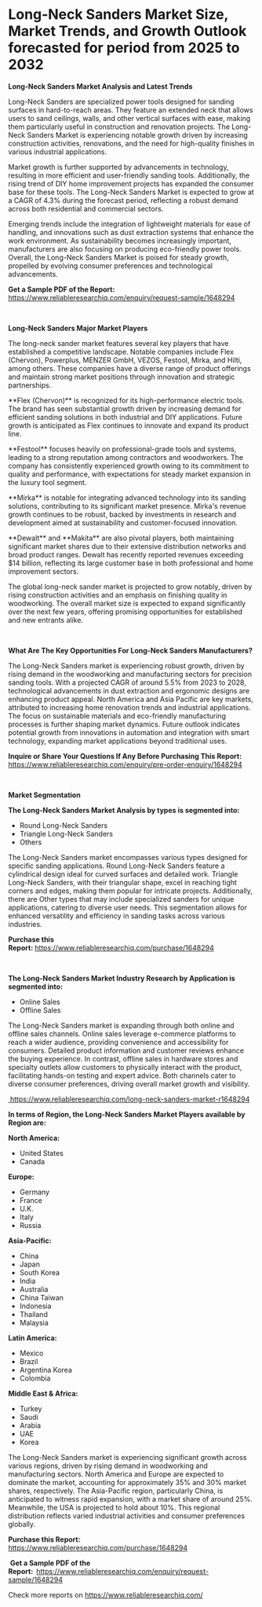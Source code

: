 <p><h1>Long-Neck Sanders Market Size, Market Trends, and Growth Outlook forecasted for period from 2025 to 2032</h1></p><p><strong>Long-Neck Sanders Market Analysis and Latest Trends</strong></p>
<p><p>Long-Neck Sanders are specialized power tools designed for sanding surfaces in hard-to-reach areas. They feature an extended neck that allows users to sand ceilings, walls, and other vertical surfaces with ease, making them particularly useful in construction and renovation projects. The Long-Neck Sanders Market is experiencing notable growth driven by increasing construction activities, renovations, and the need for high-quality finishes in various industrial applications.</p><p>Market growth is further supported by advancements in technology, resulting in more efficient and user-friendly sanding tools. Additionally, the rising trend of DIY home improvement projects has expanded the consumer base for these tools. The Long-Neck Sanders Market is expected to grow at a CAGR of 4.3% during the forecast period, reflecting a robust demand across both residential and commercial sectors.</p><p>Emerging trends include the integration of lightweight materials for ease of handling, and innovations such as dust extraction systems that enhance the work environment. As sustainability becomes increasingly important, manufacturers are also focusing on producing eco-friendly power tools. Overall, the Long-Neck Sanders Market is poised for steady growth, propelled by evolving consumer preferences and technological advancements.</p></p>
<p><strong>Get a Sample PDF of the Report:&nbsp;</strong> <a href="https://www.reliableresearchiq.com/enquiry/request-sample/1648294?utm_campaign=2783&utm_medium=2&utm_source=Github&utm_content=ia&utm_term=25032025&utm_id=long-neck-sanders">https://www.reliableresearchiq.com/enquiry/request-sample/1648294</a></p>
<p>&nbsp;</p>
<p><strong>Long-Neck Sanders Major Market Players</strong></p>
<p><p>The long-neck sander market features several key players that have established a competitive landscape. Notable companies include Flex (Chervon), Powerplus, MENZER GmbH, VEZOS, Festool, Mirka, and Hilti, among others. These companies have a diverse range of product offerings and maintain strong market positions through innovation and strategic partnerships.</p><p>**Flex (Chervon)** is recognized for its high-performance electric tools. The brand has seen substantial growth driven by increasing demand for efficient sanding solutions in both industrial and DIY applications. Future growth is anticipated as Flex continues to innovate and expand its product line.</p><p>**Festool** focuses heavily on professional-grade tools and systems, leading to a strong reputation among contractors and woodworkers. The company has consistently experienced growth owing to its commitment to quality and performance, with expectations for steady market expansion in the luxury tool segment.</p><p>**Mirka** is notable for integrating advanced technology into its sanding solutions, contributing to its significant market presence. Mirka's revenue growth continues to be robust, backed by investments in research and development aimed at sustainability and customer-focused innovation.</p><p>**Dewalt** and **Makita** are also pivotal players, both maintaining significant market shares due to their extensive distribution networks and broad product ranges. Dewalt has recently reported revenues exceeding $14 billion, reflecting its large customer base in both professional and home improvement sectors.</p><p>The global long-neck sander market is projected to grow notably, driven by rising construction activities and an emphasis on finishing quality in woodworking. The overall market size is expected to expand significantly over the next few years, offering promising opportunities for established and new entrants alike.</p></p>
<p>&nbsp;</p>
<p><strong>What Are The Key Opportunities For Long-Neck Sanders Manufacturers?</strong></p>
<p><p>The Long-Neck Sanders market is experiencing robust growth, driven by rising demand in the woodworking and manufacturing sectors for precision sanding tools. With a projected CAGR of around 5.5% from 2023 to 2028, technological advancements in dust extraction and ergonomic designs are enhancing product appeal. North America and Asia Pacific are key markets, attributed to increasing home renovation trends and industrial applications. The focus on sustainable materials and eco-friendly manufacturing processes is further shaping market dynamics. Future outlook indicates potential growth from innovations in automation and integration with smart technology, expanding market applications beyond traditional uses.</p></p>
<p><strong>Inquire or Share Your Questions If Any Before Purchasing This Report:</strong> <a href="https://www.reliableresearchiq.com/enquiry/pre-order-enquiry/1648294?utm_campaign=2783&utm_medium=2&utm_source=Github&utm_content=ia&utm_term=25032025&utm_id=long-neck-sanders">https://www.reliableresearchiq.com/enquiry/pre-order-enquiry/1648294</a></p>
<p>&nbsp;</p>
<p><strong>Market Segmentation</strong></p>
<p><strong>The Long-Neck Sanders Market Analysis by types is segmented into:</strong></p>
<p><ul><li>Round Long-Neck Sanders</li><li>Triangle Long-Neck Sanders</li><li>Others</li></ul></p>
<p><p>The Long-Neck Sanders market encompasses various types designed for specific sanding applications. Round Long-Neck Sanders feature a cylindrical design ideal for curved surfaces and detailed work. Triangle Long-Neck Sanders, with their triangular shape, excel in reaching tight corners and edges, making them popular for intricate projects. Additionally, there are Other types that may include specialized sanders for unique applications, catering to diverse user needs. This segmentation allows for enhanced versatility and efficiency in sanding tasks across various industries.</p></p>
<p><strong>Purchase this Report:&nbsp;</strong><a href="https://www.reliableresearchiq.com/purchase/1648294?utm_campaign=2783&utm_medium=2&utm_source=Github&utm_content=ia&utm_term=25032025&utm_id=long-neck-sanders">https://www.reliableresearchiq.com/purchase/1648294</a></p>
<p>&nbsp;</p>
<p><strong>The Long-Neck Sanders Market Industry Research by Application is segmented into:</strong></p>
<p><ul><li>Online Sales</li><li>Offline Sales</li></ul></p>
<p><p>The Long-Neck Sanders market is expanding through both online and offline sales channels. Online sales leverage e-commerce platforms to reach a wider audience, providing convenience and accessibility for consumers. Detailed product information and customer reviews enhance the buying experience. In contrast, offline sales in hardware stores and specialty outlets allow customers to physically interact with the product, facilitating hands-on testing and expert advice. Both channels cater to diverse consumer preferences, driving overall market growth and visibility.</p></p>
<p><a href="https://www.reliableresearchiq.com/long-neck-sanders-market-r1648294?utm_campaign=2783&utm_medium=2&utm_source=Github&utm_content=ia&utm_term=25032025&utm_id=long-neck-sanders">&nbsp;https://www.reliableresearchiq.com/long-neck-sanders-market-r1648294</a></p>
<p><strong>In terms of Region, the Long-Neck Sanders Market Players available by Region are:</strong></p>
<p>
    <p> <strong> North America: </strong>
        <ul>
            <li>United States</li>
            <li>Canada</li>
        </ul>
        </p> 
    <p> <strong> Europe: </strong>
        <ul>
            <li>Germany</li>
            <li>France</li>
            <li>U.K.</li>
            <li>Italy</li>
            <li>Russia</li>
        </ul>
        </p> 
    <p> <strong> Asia-Pacific: </strong>
        <ul>
            <li>China</li>
            <li>Japan</li>
            <li>South Korea</li>
            <li>India</li>
            <li>Australia</li>
            <li>China Taiwan</li>
            <li>Indonesia</li>
            <li>Thailand</li>
            <li>Malaysia</li>
        </ul>
        </p> 
    <p> <strong> Latin America: </strong>
        <ul>
            <li>Mexico</li>
            <li>Brazil</li>
            <li>Argentina Korea</li>
            <li>Colombia</li>
        </ul>
        </p> 
    <p> <strong> Middle East & Africa: </strong>
        <ul>
            <li>Turkey</li>
            <li>Saudi</li>
            <li>Arabia</li>
            <li>UAE</li>
            <li>Korea</li>
        </ul>
    </p>
    </p>
<p><p>The Long-Neck Sanders market is experiencing significant growth across various regions, driven by rising demand in woodworking and manufacturing sectors. North America and Europe are expected to dominate the market, accounting for approximately 35% and 30% market shares, respectively. The Asia-Pacific region, particularly China, is anticipated to witness rapid expansion, with a market share of around 25%. Meanwhile, the USA is projected to hold about 10%. This regional distribution reflects varied industrial activities and consumer preferences globally.</p></p>
<p><strong>Purchase this Report: </strong><a href="https://www.reliableresearchiq.com/purchase/1648294?utm_campaign=2783&utm_medium=2&utm_source=Github&utm_content=ia&utm_term=25032025&utm_id=long-neck-sanders">https://www.reliableresearchiq.com/purchase/1648294</a></p>
<p>&nbsp;<strong>Get a Sample PDF of the Report:&nbsp;&nbsp;</strong><a href="https://www.reliableresearchiq.com/enquiry/request-sample/1648294?utm_campaign=2783&utm_medium=2&utm_source=Github&utm_content=ia&utm_term=25032025&utm_id=long-neck-sanders">https://www.reliableresearchiq.com/enquiry/request-sample/1648294</a></p>
<p><strong></strong></p>
<p>Check more reports on <a href="https://www.reliableresearchiq.com/?utm_campaign=2783&utm_medium=2&utm_source=Github&utm_content=ia&utm_term=25032025&utm_id=long-neck-sanders">https://www.reliableresearchiq.com/</a></p>